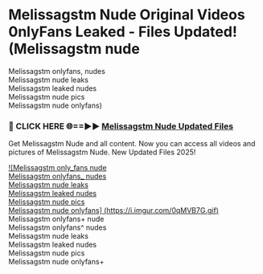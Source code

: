 # Melissagstm Nude Original Videos 0nlyFans Leaked - Files Updated! (Melissagstm nude<br>

Melissagstm onlyfans, nudes<br>
Melissagstm nude leaks<br>
Melissagstm leaked nudes<br>
Melissagstm nude pics<br>
Melissagstm nude onlyfans)

<h3>🔴 CLICK HERE 🌐==►► <a href="https://tinyurl.com/leaks-videos" rel="nofollow">Melissagstm Nude Updated Files</a></h3>

Get Melissagstm Nude and all content. Now you can access all videos and pictures of Melissagstm Nude. New Updated Files 2025!

[![Melissagstm only_fans nude<br>
Melissagstm onlyfans_ nudes<br>
Melissagstm nude leaks<br>
Melissagstm leaked nudes<br>
Melissagstm nude pics<br>
Melissagstm nude onlyfans]
(https://i.imgur.com/0qMVB7G.gif)](https://tinyurl.com/leaks-videos)
Melissagstm onlyfans+ nude<br>
Melissagstm onlyfans^ nudes<br>
Melissagstm nude leaks<br>
Melissagstm leaked nudes<br>
Melissagstm nude pics<br>
Melissagstm nude onlyfans+